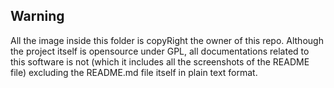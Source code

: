 ## Warning
All the image inside this folder is copyRight the owner of this repo. Although the project itself is opensource under GPL, all documentations related to this software is not (which it includes all the screenshots of the README file) excluding the README.md file itself in plain text format.
